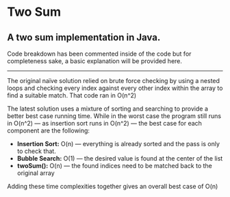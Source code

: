 # Two Sum
## A two sum implementation in Java.

Code breakdown has been commented inside of the code but for completeness sake, a basic explanation will be provided here.

---

The original naïve solution relied on brute force checking by using a nested loops and checking every index against every other index within the array to find a suitable match. That code ran in O(n^2)

The latest solution uses a mixture of sorting and searching to provide a better best case running time. While in the worst case the program still runs in O(n^2) — as insertion sort runs in O(n^2) — the best case for each component are the following:

- **Insertion Sort:** O(n) — everything is already sorted and the pass is only to check that.
- **Bubble Search:** O(1) — the desired value is found at the center of the list
- **twoSum():** O(n) — the found indices need to be matched back to the original array

Adding these time complexities together gives an overall best case of O(n)
